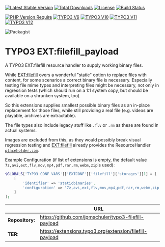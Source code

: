 [![Latest Stable Version](http://poser.pugx.org/jpmschuler/filefill-payload/v)](https://packagist.org/packages/jpmschuler/filefill-payload)
[![Total Downloads](http://poser.pugx.org/jpmschuler/filefill-payload/downloads)](https://packagist.org/packages/jpmschuler/filefill-payload)
[![License](http://poser.pugx.org/jpmschuler/filefill-payload/license)](https://packagist.org/packages/jpmschuler/filefill-payload)
[![Build Status](https://github.com/jpmschuler/typo3-filefill-payload/actions/workflows/ci.yml/badge.svg?branch=main)](https://github.com/jpmschuler/typo3-filefill-payload/actions/workflows/ci.yml)

[![PHP Version Require](http://poser.pugx.org/jpmschuler/filefill-payload/require/php)](https://packagist.org/packages/jpmschuler/filefill-payload)
[![TYPO3 V9](https://img.shields.io/badge/TYPO3-9-orange.svg?logo=typo3)](https://get.typo3.org/version/9)
[![TYPO3 V10](https://img.shields.io/badge/TYPO3-10-orange.svg?logo=typo3)](https://get.typo3.org/version/10)
[![TYPO3 V11](https://img.shields.io/badge/TYPO3-11-orange.svg?logo=typo3)](https://get.typo3.org/version/11)
[![TYPO3 V12](https://img.shields.io/badge/TYPO3-12-orange.svg?logo=typo3)](<[https://get.typo3.org/version/12](https://packagist.org/packages/typo3/cms-core#dev-main)>)

![Packagist](https://shields.io/packagist/v/jpmschuler/filefill-payload)

# TYPO3 EXT:filefill_payload

A TYPO3 EXT:filefill resource handler to supply working binary files.

While [EXT:filefill](https://github.com/IchHabRecht/filefill) overs a wonderful
"static" option to replace files with content, for some scenarios a correct binary
file is necessary. Especially testing file mime types and interpreting files might
be necessary, not only in regression tests (which should run on a 1:1 system copy,
but should be available on a shrunken system, too).

So this extensions supplies smallest possible binary files as an in-place
replacement for those files, while still providing a real file (e.g. videos are
playable, archives are extractable).

The file types also include legacy stuff like `.flv` or `.rm` as these are found
in actual systems.

Images are excluded from this, as they would possibly break visual regression
testing and [EXT:filefill](https://github.com/IchHabRecht/filefill) already
provides the ResourceHandler
[`placeholder.com`](https://github.com/IchHabRecht/filefill#placeholdercom).

Example Configuration (if list of extensions is empty, the default value
`7z,avi,ext,flv,mov,mp4,pdf,rar,rm,webm,zip`is used):

```php
$GLOBALS['TYPO3_CONF_VARS']['EXTCONF']['filefill']['storages'][1] = [
    [
        'identifier' => 'staticbinaries',
        'configuration' => '7z,avi,ext,flv,mov,mp4,pdf,rar,rm,webm,zip'
    ]
];
```

|                 | URL                                                     |
| --------------- | ------------------------------------------------------- |
| **Repository:** | https://github.com/jpmschuler/typo3-filefill-payload    |
| **TER:**        | https://extensions.typo3.org/extension/filefill-payload |
